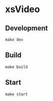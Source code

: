 # xsVideo

## Development

```
make dev
```

## Build

```
make build
```

## Start

```
make start
```
